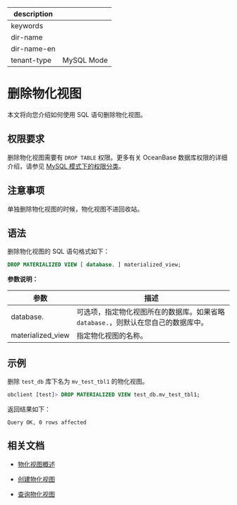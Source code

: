 |description||
|---|---|
|keywords||
|dir-name||
|dir-name-en||
|tenant-type|MySQL Mode|

# 删除物化视图

本文将向您介绍如何使用 SQL 语句删除物化视图。

## 权限要求

删除物化视图需要有 `DROP TABLE` 权限。更多有关 OceanBase 数据库权限的详细介绍，请参见 [MySQL 模式下的权限分类](../../../../../../600.manage/500.security-and-permissions/300.access-control/200.user-and-permission/200.permission-of-mysql-mode/100.permission-classification-of-mysql.md)。

## 注意事项

单独删除物化视图的时候，物化视图不进回收站。

## 语法

删除物化视图的 SQL 语句格式如下：

```sql
DROP MATERIALIZED VIEW [ database. ] materialized_view;
```

**参数说明：**

|       **参数**    |       **描述**           |
|-------------------|--------------------------|
| database.           | 可选项，指定物化视图所在的数据库。如果省略 `database.`，则默认在您自己的数据库中。|
| materialized_view | 指定物化视图的名称。|

## 示例

删除 `test_db` 库下名为 `mv_test_tbl1` 的物化视图。

```sql
obclient [test]> DROP MATERIALIZED VIEW test_db.mv_test_tbl1;
```

返回结果如下：

```shell
Query OK, 0 rows affected
```

## 相关文档

* [物化视图概述](100.materialized-views-overview-of-mysql-mode.md)

* [创建物化视图](200.create-materialized-views-of-mysql-mode.md)

* [查询物化视图](300.view-materialized-views-of-mysql-mode.md)
